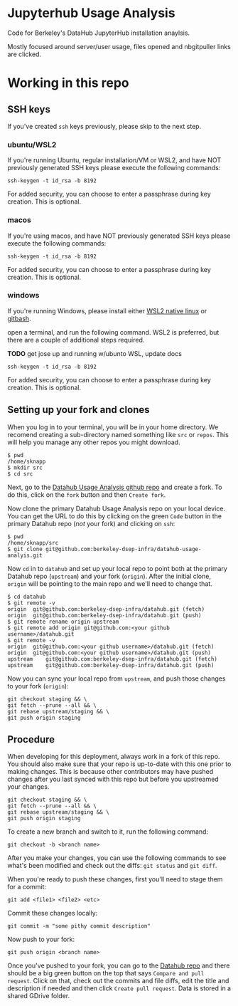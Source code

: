 # Jupyterhub Usage Analysis
Code for Berkeley's DataHub JupyterHub installation anaylsis.

Mostly focused around server/user usage, files opened and nbgitpuller links are clicked.

# Working in this repo

## SSH keys
If you've created `ssh` keys previously, please skip to the next step.

### ubuntu/WSL2
If you're running Ubuntu, regular installation/VM or WSL2, and have NOT previously generated SSH keys please execute the following commands:
```
ssh-keygen -t id_rsa -b 8192
```
For added security, you can choose to enter a passphrase during key creation.  This is optional.

### macos
If you're using macos, and have NOT previously generated SSH keys please execute the following commands:
```
ssh-keygen -t id_rsa -b 8192
```
For added security, you can choose to enter a passphrase during key creation.  This is optional.

### windows
If you're running Windows, please install either [WSL2 native linux](https://learn.microsoft.com/en-us/windows/wsl/install) or [gitbash](https://www.git-scm.com/download/win).

open a terminal, and run the following command.  WSL2 is preferred, but there are a couple of additional steps required.

**TODO**
get jose up and running w/ubunto WSL, update docs

```
ssh-keygen -t id_rsa -b 8192
```
For added security, you can choose to enter a passphrase during key creation.  This is optional.

## Setting up your fork and clones

When you log in to your terminal, you will be in your home directory.  We
recomend creating a sub-directory named something like `src` or `repos`.  This
will help you manage any other repos you might download.

```
$ pwd
/home/sknapp
$ mkdir src
$ cd src
```

Next, go to the [Datahub Usage Analysis github repo](https://github.com/berkeley-dsep-infra/datahub-usage-analysis/)
and create a fork.  To do this, click on the `fork` button and then `Create fork`.

Now clone the primary Datahub Usage Analysis repo on your local device.  You
can get the URL to do this by clicking on the green `Code` button in the 
primary Datahub repo (*not* your fork) and clicking on `ssh`:
```
$ pwd
/home/sknapp/src
$ git clone git@github.com:berkeley-dsep-infra/datahub-usage-analyis.git
```


Now `cd` in to `datahub` and set up your local repo to point both at the primary
Datahub repo (`upstream`) and your fork (`origin`).  After the initial clone,
`origin` will be pointing to the main repo and we'll need to change that.
```
$ cd datahub
$ git remote -v
origin	git@github.com:berkeley-dsep-infra/datahub.git (fetch)
origin	git@github.com:berkeley-dsep-infra/datahub.git (push)
$ git remote rename origin upstream
$ git remote add origin git@github.com:<your github username>/datahub.git
$ git remote -v
origin	git@github.com:<your github username>/datahub.git (fetch)
origin	git@github.com:<your github username>/datahub.git (push)
upstream	git@github.com:berkeley-dsep-infra/datahub.git (fetch)
upstream	git@github.com:berkeley-dsep-infra/datahub.git (push)
```

Now you can sync your local repo from `upstream`, and push those changes to your
fork (`origin`):
```
git checkout staging && \
git fetch --prune --all && \
git rebase upstream/staging && \
git push origin staging
```


## Procedure

When developing for this deployment, always work in a fork of this repo.
You should also make sure that your repo is up-to-date with this one prior
to making changes. This is because other contributors may have pushed changes
after you last synced with this repo but before you upstreamed your changes.

```
git checkout staging && \
git fetch --prune --all && \
git rebase upstream/staging && \
git push origin staging
```

To create a new branch and switch to it, run the following command:
```
git checkout -b <branch name>
```

After you make your changes, you can use the following commands to see
what's been modified and check out the diffs:  `git status` and `git diff`.


When you're ready to push these changes, first you'll need to stage them for a
commit:
```
git add <file1> <file2> <etc>
```

Commit these changes locally:
```
git commit -m "some pithy commit description"
```

Now push to your fork:
```
git push origin <branch name>
```

Once you've pushed to your fork, you can go to the
[Datahub repo](https://github.com/berkeley-dsep-infra/datahub) and there
should be a big green button on the top that says `Compare and pull request`.
Click on that, check out the commits and file diffs, edit the title and
description if needed and then click `Create pull request`.
Data is stored in a shared GDrive folder.
